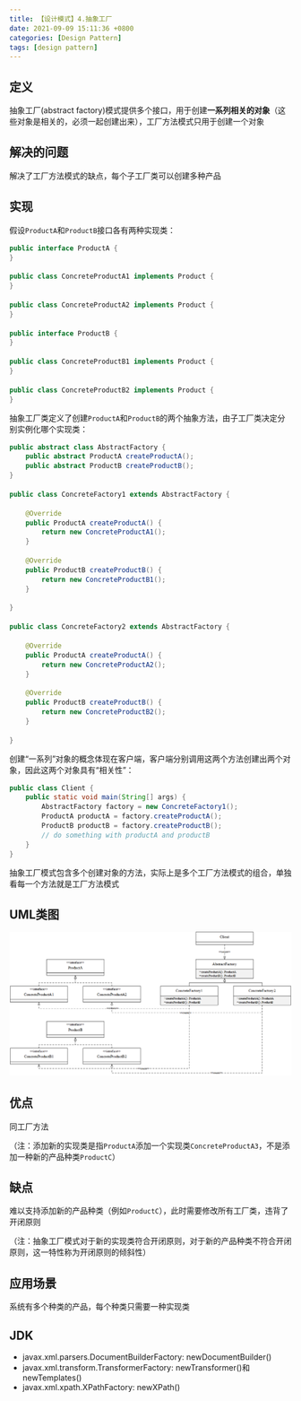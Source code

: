 ```yaml
---
title: 【设计模式】4.抽象工厂
date: 2021-09-09 15:11:36 +0800
categories: [Design Pattern]
tags: [design pattern]
---
```

## 定义
抽象工厂(abstract factory)模式提供多个接口，用于创建**一系列相关的对象**（这些对象是相关的，必须一起创建出来），工厂方法模式只用于创建一个对象

## 解决的问题
解决了工厂方法模式的缺点，每个子工厂类可以创建多种产品

## 实现
假设`ProductA`和`ProductB`接口各有两种实现类：
```java
public interface ProductA {
}
  
public class ConcreteProductA1 implements Product {
}
  
public class ConcreteProductA2 implements Product {
}

public interface ProductB {
}
  
public class ConcreteProductB1 implements Product {
}
  
public class ConcreteProductB2 implements Product {
}
```

抽象工厂类定义了创建`ProductA`和`ProductB`的两个抽象方法，由子工厂类决定分别实例化哪个实现类：
```java
public abstract class AbstractFactory {
    public abstract ProductA createProductA();
    public abstract ProductB createProductB();
}

public class ConcreteFactory1 extends AbstractFactory {

    @Override
    public ProductA createProductA() {
        return new ConcreteProductA1();
    }

    @Override
    public ProductB createProductB() {
        return new ConcreteProductB1();
    }

}

public class ConcreteFactory2 extends AbstractFactory {

    @Override
    public ProductA createProductA() {
        return new ConcreteProductA2();
    }

    @Override
    public ProductB createProductB() {
        return new ConcreteProductB2();
    }

}
```

创建“一系列”对象的概念体现在客户端，客户端分别调用这两个方法创建出两个对象，因此这两个对象具有“相关性”：
```java
public class Client {
    public static void main(String[] args) {
        AbstractFactory factory = new ConcreteFactory1();
        ProductA productA = factory.createProductA();
        ProductB productB = factory.createProductB();
        // do something with productA and productB
    }
}
```

抽象工厂模式包含多个创建对象的方法，实际上是多个工厂方法模式的组合，单独看每一个方法就是工厂方法模式

## UML类图
![抽象工厂模式UML类图](/assets/images/design-pattern-abstract-factory/抽象工厂模式UML类图.png)

## 优点
同工厂方法

（注：添加新的实现类是指`ProductA`添加一个实现类`ConcreteProductA3`，不是添加一种新的产品种类`ProductC`）

## 缺点
难以支持添加新的产品种类（例如`ProductC`），此时需要修改所有工厂类，违背了开闭原则

（注：抽象工厂模式对于新的实现类符合开闭原则，对于新的产品种类不符合开闭原则，这一特性称为开闭原则的倾斜性）

## 应用场景
系统有多个种类的产品，每个种类只需要一种实现类

## JDK
* javax.xml.parsers.DocumentBuilderFactory: newDocumentBuilder()
* javax.xml.transform.TransformerFactory: newTransformer()和newTemplates()
* javax.xml.xpath.XPathFactory: newXPath()

